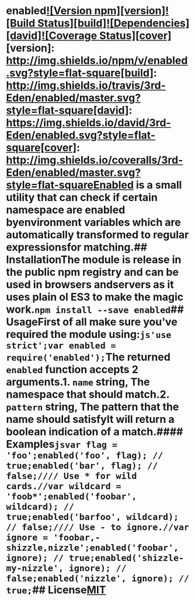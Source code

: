 # enabled[![Version npm][version]](http://browsenpm.org/package/enabled)[![Build Status][build]](https://travis-ci.org/3rd-Eden/enabled)[![Dependencies][david]](https://david-dm.org/3rd-Eden/enabled)[![Coverage Status][cover]](https://coveralls.io/r/3rd-Eden/enabled?branch=master)[version]: http://img.shields.io/npm/v/enabled.svg?style=flat-square[build]: http://img.shields.io/travis/3rd-Eden/enabled/master.svg?style=flat-square[david]: https://img.shields.io/david/3rd-Eden/enabled.svg?style=flat-square[cover]: http://img.shields.io/coveralls/3rd-Eden/enabled/master.svg?style=flat-squareEnabled is a small utility that can check if certain namespace are enabled byenvironment variables which are automatically transformed to regular expressionsfor matching.## InstallationThe module is release in the public npm registry and can be used in browsers andservers as it uses plain ol ES3 to make the magic work.```npm install --save enabled```## UsageFirst of all make sure you've required the module using:```js'use strict';var enabled = require('enabled');```The returned `enabled` function accepts 2 arguments.1. `name` **string**, The namespace that should match.2. `pattern` **string**, The pattern that the name should satisfyIt will return a boolean indication of a match.#### Examples```jsvar flag = 'foo';enabled('foo', flag); // true;enabled('bar', flag); // false;//// Use * for wild cards.//var wildcard = 'foob*';enabled('foobar', wildcard); // true;enabled('barfoo', wildcard); // false;//// Use - to ignore.//var ignore = 'foobar,-shizzle,nizzle';enabled('foobar', ignore); // true;enabled('shizzle-my-nizzle', ignore); // false;enabled('nizzle', ignore); // true;```## License[MIT](./LICENSE)
